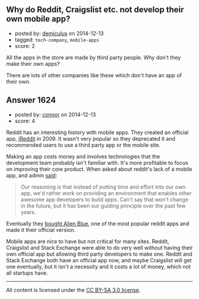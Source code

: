 ## Why do Reddit, Craigslist etc. not develop their own mobile app?

- posted by: [demiculus](https://stackexchange.com/users/5264485/demiculus) on 2014-12-13
- tagged: `tech-company`, `mobile-apps`
- score: 2

<p>All the apps in the store are made by third party people. Why don't they make their own apps? </p>

<p>There are lots of other companies like these which don't have an app of their own.</p>



## Answer 1624

- posted by: [connor](https://stackexchange.com/users/392995/connor) on 2014-12-13
- score: 4

<p>Reddit has an interesting history with mobile apps. They created an official app, <a href="http://www.redditblog.com/2009/01/i-read-it-on-ireddit-official-reddit.html" rel="nofollow">iReddit</a> in 2009. It wasn't very popular so they deprecated it and recommended users to use a third party app or the mobile site.</p>

<p>Making an app costs money and involves technologies that the development team probably isn't familiar with. It's more profitable to focus on improving their core product. When asked about reddit's lack of a mobile app, and admin <a href="http://www.reddit.com/r/explainlikeimfive/comments/1u9uqa/eli5_why_isnt_there_an_official_reddit_app/ceg6vv1" rel="nofollow">said</a>:</p>

<blockquote>
  <p>Our reasoning is that instead of putting time and effort into our own app, we'd rather work on providing an environment that enables other awesome app developers to build apps.
  Can't say that won't change in the future, but it has been our guiding principle over the past few years.</p>
</blockquote>

<p>Eventually they <a href="http://techcrunch.com/2014/10/15/reddit-acquires-alien-blue-the-most-popular-unofficial-reddit-app/" rel="nofollow">bought Alien Blue</a>, one of the most popular reddit apps and made it their official version.</p>

<p>Mobile apps are nice to have but not critical for many sites. Reddit, Craigslist and Stack Exchange were able to do very well without having their own official app but allowing third party developers to make one. Reddit and Stack Exchange both have an official app now, and maybe Craigslist will get one eventually, but it isn't a necessity and it costs a lot of money, which not all startups have.</p>




---

All content is licensed under the [CC BY-SA 3.0 license](https://creativecommons.org/licenses/by-sa/3.0/).
